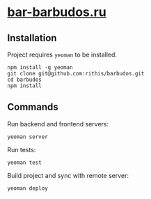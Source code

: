 # [bar-barbudos.ru](http://bar-barbudos.ru)

## Installation

Project requires `yeoman` to be installed.

```
npm install -g yeoman
git clone git@github.com:rithis/barbudos.git
cd barbudos
npm install
```

## Commands

Run backend and frontend servers:

```
yeoman server
```

Run tests:

```
yeoman test
```

Build project and sync with remote server:

```
yeoman deploy
```
